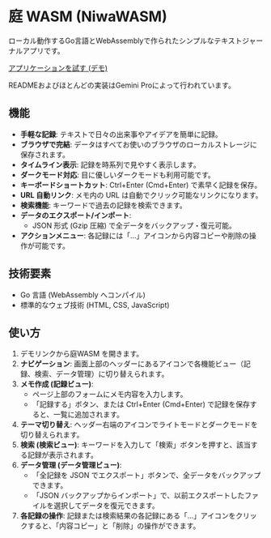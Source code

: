 # 庭 WASM (NiwaWASM)

ローカル動作するGo言語とWebAssemblyで作られたシンプルなテキストジャーナルアプリです。

[アプリケーションを試す (デモ)](https://ha1u.github.io/NiwaWASM/)

READMEおよびほとんどの実装はGemini Proによって行われています。

## 機能

- **手軽な記録**: テキストで日々の出来事やアイデアを簡単に記録。
- **ブラウザで完結**: データはすべてお使いのブラウザのローカルストレージに保存されます。
- **タイムライン表示**: 記録を時系列で見やすく表示します。
- **ダークモード対応**: 目に優しいダークモードも利用可能です。
- **キーボードショートカット**: Ctrl+Enter (Cmd+Enter) で素早く記録を保存。
- **URL 自動リンク**: メモ内の URL は自動でクリック可能なリンクになります。
- **検索機能**: キーワードで過去の記録を検索できます。
- **データのエクスポート/インポート**:
  - JSON 形式 (Gzip 圧縮) で全データをバックアップ・復元可能。
- **アクションメニュー**: 各記録には「...」アイコンから内容コピーや削除の操作が可能です。

## 技術要素

- Go 言語 (WebAssembly へコンパイル)
- 標準的なウェブ技術 (HTML, CSS, JavaScript)

## 使い方

1.  デモリンクから庭WASM を開きます。
2.  **ナビゲーション**: 画面上部のヘッダーにあるアイコンで各機能ビュー（記録、検索、データ管理）に切り替えられます。
3.  **メモ作成 (記録ビュー)**:
    - ページ上部のフォームにメモ内容を入力します。
    - 「記録する」ボタン、または Ctrl+Enter (Cmd+Enter) で記録を保存すると、一覧に追加されます。
4.  **テーマ切り替え**: ヘッダー右端のアイコンでライトモードとダークモードを切り替えられます。
5.  **検索 (検索ビュー)**: キーワードを入力して「検索」ボタンを押すと、該当する記録が表示されます。
6.  **データ管理 (データ管理ビュー)**:
    - 「全記録を JSON でエクスポート」ボタンで、全データをバックアップできます。
    - 「JSON バックアップからインポート」で、以前エクスポートしたファイルを選択してデータを復元できます。
7.  **各記録の操作**: 記録または検索結果の各記録にある「...」アイコンをクリックすると、「内容コピー」と「削除」の操作ができます。
